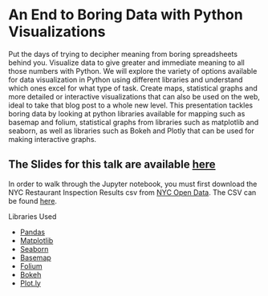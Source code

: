# An End to Boring Data with Python Visualizations


Put the days of trying to decipher meaning from boring spreadsheets behind you. Visualize data to give greater and immediate meaning to all those numbers with Python. We will explore the variety of options available for data visualization in Python using different libraries and understand which ones excel for what type of task. Create maps, statistical graphs and more detailed or interactive visualizations that can also be used on the web, ideal to take that blog post to a whole new level. This presentation tackles boring data by looking at python libraries available for mapping such as basemap and folium, statistical graphs from libraries such as matplotlib and seaborn, as well as libraries such as Bokeh and Plotly that can be used for making interactive graphs.

## The Slides for this talk are available [here](http://www.slideshare.net/HeatherShapiro/an-end-to-boring-data-with-visualizations-in-python?ref=https://www.linkedin.com/)

In order to walk through the Jupyter notebook, you must first download the NYC Restaurant Inspection Results csv from [NYC Open Data](nycopendata.socrata.com). The CSV can be found [here](https://data.cityofnewyork.us/api/views/43nn-pn8j/rows.csv?accessType=DOWNLOAD).

Libraries Used
- [Pandas](http://pandas.pydata.org/)
- [Matplotlib](http://matplotlib.org)
- [Seaborn](https://stanford.edu/~mwaskom/software/seaborn/)
- [Basemap](http://matplotlib.org/basemap/users/index.html)
- [Folium](https://pypi.python.org/pypi/folium)
- [Bokeh](http://bokeh.pydata.org/en/latest/)
- [Plot.ly](https://plot.ly/python/)

